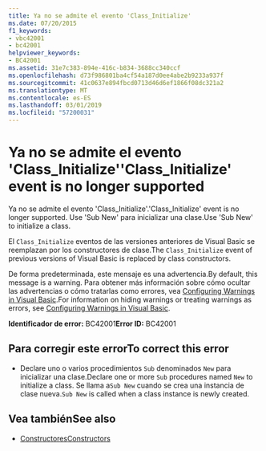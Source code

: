 ```yaml
---
title: Ya no se admite el evento 'Class_Initialize'
ms.date: 07/20/2015
f1_keywords:
- vbc42001
- bc42001
helpviewer_keywords:
- BC42001
ms.assetid: 31e7c383-894e-416c-b834-3688cc340ccf
ms.openlocfilehash: d73f986801ba4cf54a187d0ee4abe2b9233a937f
ms.sourcegitcommit: 41c0637e894fbcd0713d46d6ef1866f08dc321a2
ms.translationtype: MT
ms.contentlocale: es-ES
ms.lasthandoff: 03/01/2019
ms.locfileid: "57200031"
---
```

# <a name="classinitialize-event-is-no-longer-supported"></a><span data-ttu-id="1ad29-102">Ya no se admite el evento 'Class_Initialize'</span><span class="sxs-lookup"><span data-stu-id="1ad29-102">'Class_Initialize' event is no longer supported</span></span>
<span data-ttu-id="1ad29-103">Ya no se admite el evento 'Class_Initialize'.</span><span class="sxs-lookup"><span data-stu-id="1ad29-103">'Class_Initialize' event is no longer supported.</span></span> <span data-ttu-id="1ad29-104">Use 'Sub New' para inicializar una clase.</span><span class="sxs-lookup"><span data-stu-id="1ad29-104">Use 'Sub New' to initialize a class.</span></span>  
  
 <span data-ttu-id="1ad29-105">El `Class_Initialize` eventos de las versiones anteriores de Visual Basic se reemplazan por los constructores de clase.</span><span class="sxs-lookup"><span data-stu-id="1ad29-105">The `Class_Initialize` event of previous versions of Visual Basic is replaced by class constructors.</span></span>  
  
 <span data-ttu-id="1ad29-106">De forma predeterminada, este mensaje es una advertencia.</span><span class="sxs-lookup"><span data-stu-id="1ad29-106">By default, this message is a warning.</span></span> <span data-ttu-id="1ad29-107">Para obtener más información sobre cómo ocultar las advertencias o cómo tratarlas como errores, vea [Configuring Warnings in Visual Basic](/visualstudio/ide/configuring-warnings-in-visual-basic).</span><span class="sxs-lookup"><span data-stu-id="1ad29-107">For information on hiding warnings or treating warnings as errors, see [Configuring Warnings in Visual Basic](/visualstudio/ide/configuring-warnings-in-visual-basic).</span></span>  
  
 <span data-ttu-id="1ad29-108">**Identificador de error:** BC42001</span><span class="sxs-lookup"><span data-stu-id="1ad29-108">**Error ID:** BC42001</span></span>  
  
## <a name="to-correct-this-error"></a><span data-ttu-id="1ad29-109">Para corregir este error</span><span class="sxs-lookup"><span data-stu-id="1ad29-109">To correct this error</span></span>  
  
-   <span data-ttu-id="1ad29-110">Declare uno o varios procedimientos `Sub` denominados `New` para inicializar una clase.</span><span class="sxs-lookup"><span data-stu-id="1ad29-110">Declare one or more `Sub` procedures named `New` to initialize a class.</span></span> <span data-ttu-id="1ad29-111">Se llama a`Sub New` cuando se crea una instancia de clase nueva.</span><span class="sxs-lookup"><span data-stu-id="1ad29-111">`Sub New` is called when a class instance is newly created.</span></span>  
  
## <a name="see-also"></a><span data-ttu-id="1ad29-112">Vea también</span><span class="sxs-lookup"><span data-stu-id="1ad29-112">See also</span></span>

- [<span data-ttu-id="1ad29-113">Constructores</span><span class="sxs-lookup"><span data-stu-id="1ad29-113">Constructors</span></span>](../programming-guide/concepts/object-oriented-programming.md#constructors)
